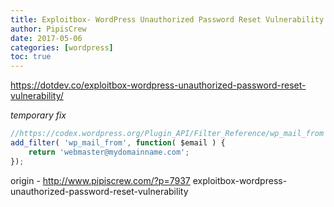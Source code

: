 ```yaml
---
title: Exploitbox- WordPress Unauthorized Password Reset Vulnerability
author: PipisCrew
date: 2017-05-06
categories: [wordpress]
toc: true
---
```


https://dotdev.co/exploitbox-wordpress-unauthorized-password-reset-vulnerability/

*temporary fix*
```js
//https://codex.wordpress.org/Plugin_API/Filter_Reference/wp_mail_from
add_filter( 'wp_mail_from', function( $email ) {
	return 'webmaster@mydomainname.com';
});
```

origin - http://www.pipiscrew.com/?p=7937 exploitbox-wordpress-unauthorized-password-reset-vulnerability